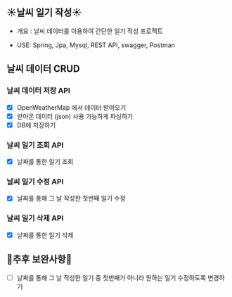 ## ☀날씨 일기 작성☀
- 개요 : 날씨 데이터를 이용하여 간단한 일기 작성 프로젝트

- USE: Spring, Jpa, Mysql, REST API, swagger, Postman

## 날씨 데이터 CRUD

### 날씨 데이터 저장 API
- [x] OpenWeatherMap 에서 데이터 받아오기
- [x] 받아온 데이터 (json) 사용 가능하게 파싱하기
- [x] DB에 저장하기

### 날씨 일기 조회 API
- [x] 날짜를 통한 일기 조회

### 날씨 일기 수정 API
- [x] 날짜를 통해 그 날 작성한 첫번째 일기 수정

### 날씨 일기 삭제 API
- [x] 날짜를 통한 일기 삭제

## 🔨추후 보완사항🔨
- [ ] 날짜를 통해 그 날 작성한 일기 중 첫번째가 아니라 원하는 일기 수정하도록 변경하기
